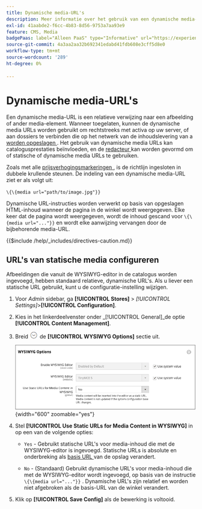 ```yaml
---
title: Dynamische media-URL's
description: Meer informatie over het gebruik van een dynamische media-URL als een relatieve verwijzing naar een afbeelding of ander media-element.
exl-id: 41aabde2-f6cc-4b83-8d56-9753a7aa93e9
feature: CMS, Media
badgePaas: label="Alleen PaaS" type="Informative" url="https://experienceleague.adobe.com/en/docs/commerce/user-guides/product-solutions" tooltip="Is alleen van toepassing op Adobe Commerce op Cloud-projecten (door Adobe beheerde PaaS-infrastructuur) en op projecten in het veld."
source-git-commit: 4a3aa2aa32b692341edabd41fdb608e3cff5d8e0
workflow-type: tm+mt
source-wordcount: '289'
ht-degree: 0%

---
```


# Dynamische media-URL&#39;s

Een dynamische media-URL is een relatieve verwijzing naar een afbeelding of ander media-element. Wanneer toegelaten, kunnen de dynamische media URLs worden gebruikt om rechtstreeks met activa op uw server, of aan dossiers te verbinden die op het netwerk van de inhoudslevering van a [ worden opgeslagen ](media-storage-content-delivery-network.md). Het gebruik van dynamische media URLs kan catalogusprestaties beïnvloeden, en de [ redacteur ](editor.md#configure-the-editor) kan worden gevormd om of statische of dynamische media URLs te gebruiken.

Zoals met alle [ prijsverhogingsmarkeringen ](../systems/markup-tags.md), is de richtlijn ingesloten in dubbele krullende steunen. De indeling van een dynamische media-URL ziet er als volgt uit:

`\{\{media url="path/to/image.jpg"}}`

Dynamische URL-instructies worden verwerkt op basis van opgeslagen HTML-inhoud wanneer de pagina in de winkel wordt weergegeven. Elke keer dat de pagina wordt weergegeven, wordt de inhoud gescand voor `\{\{media url="..."}}` en wordt elke aanwijzing vervangen door de bijbehorende media-URL.

{{$include /help/_includes/directives-caution.md}}

## URL&#39;s van statische media configureren

Afbeeldingen die vanuit de WYSIWYG-editor in de catalogus worden ingevoegd, hebben standaard relatieve, dynamische URL&#39;s. Als u liever een statische URL gebruikt, kunt u de configuratie-instelling wijzigen.

1. Voor _Admin_ sidebar, ga **[!UICONTROL Stores]** > _[!UICONTROL Settings]_>**[!UICONTROL Configuration]**.

1. Kies in het linkerdeelvenster onder _[!UICONTROL General]_de optie **[!UICONTROL Content Management]**.

1. Breid ![ selecteur van de Uitbreiding ](../assets/icon-display-expand.png) de **[!UICONTROL WYSIWYG Options]** sectie uit.

   ![ de Opties van WYSIWYG ](./assets/content-management-wysiwyg-options.png){width="600" zoomable="yes"}

1. Stel **[!UICONTROL Use Static URLs for Media Content in WYSIWYG]** in op een van de volgende opties:

   - `Yes` - Gebruikt statische URL&#39;s voor media-inhoud die met de WYSIWYG-editor is ingevoegd. Statische URLs is absolute en onderbreking als [ basis URL ](../stores-purchase/store-urls.md) van de opslag verandert.

   - `No` - (Standaard) Gebruikt dynamische URL&#39;s voor media-inhoud die met de WYSIWYG-editor wordt ingevoegd, op basis van de instructie `\{\{media url="..."}}` . Dynamische URL&#39;s zijn relatief en worden niet afgebroken als de basis-URL van de winkel verandert.

1. Klik op **[!UICONTROL Save Config]** als de bewerking is voltooid.

<!-- Last updated from includes: 2022-08-30 15:36:09 -->
